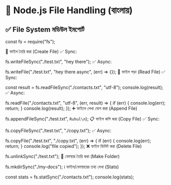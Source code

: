 # 📂 Node.js File Handling (বাংলায়)


## ✅ File System মডিউল ইমপোর্ট
const fs = require("fs");

📝 ফাইল তৈরি করা (Create File)
✅ Sync:

fs.writeFileSync("./test.txt", "hey there");
✅ Async:


fs.writeFile("./test.txt", "hey there async", (err) => {});
📖 ফাইল পড়া (Read File)
✅ Sync:


const result = fs.readFileSync("./contacts.txt", "utf-8");
console.log(result);
✅ Async:


fs.readFile("./contacts.txt", "utf-8", (err, result) => {
  if (err) {
    console.log(err);
    return;
  }
  console.log(result);
});
➕ ফাইলে লেখা যোগ করা (Append File)

fs.appendFileSync("./test.txt", `Ruhul\n`);
📋 ফাইল কপি করা (Copy File)
✅ Sync:


fs.copyFileSync("./test.txt", "./copy.txt");
✅ Async:

fs.copyFile("./test.txt", "./copy.txt", (err) => {
  if (err) {
    console.log(err);
    return;
  }
  console.log("file copied");
});
❌ ফাইল ডিলিট করা (Delete File)

fs.unlinkSync("./test.txt");
📁 ফোল্ডার তৈরি করা (Make Folder)

fs.mkdirSync("./my-docs");
ℹ️ ফাইল/ফোল্ডারের তথ্য দেখা (Stats)

const stats = fs.statSync("./contacts.txt");
console.log(stats);
